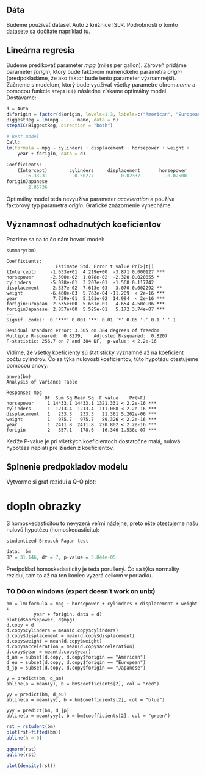 ## Dáta

Budeme používať dataset Auto z knižnice ISLR. Podrobnosti o tomto datasete sa dočítate napríklad [tu](https://rdrr.io/cran/ISLR/man/Auto.html).

## Lineárna regresia

Budeme predikovať parameter *mpg* (miles per gallon). Zároveň pridáme parameter *forigin*, ktorý bude faktorom numerického parametra *origin* (predpokladáme, že ako faktor bude tento parameter významnejší). Začneme s modelom, ktorý bude využívať všetky parametre okrem *name* a pomocou funkcie `stepAIC()` následne získame optimálny model. Dostávame:

```R
d = Auto
d$forigin = factor(d$origin, levels=1:3, labels=c("American", "European", "Japanese"))
BiggestReg = lm(mpg ~ . - name, data = d)
stepAIC(BiggestReg, direction = "both")

# Best model
Call:
lm(formula = mpg ~ cylinders + displacement + horsepower + weight + 
    year + forigin, data = d)

Coefficients:
    (Intercept)        cylinders     displacement       horsepower           weight             year  foriginEuropean  
      -16.33231         -0.50277          0.02337         -0.02500         -0.00646          0.77388          2.63452  
foriginJapanese  
        2.85736
```

Optimálny model teda nevyužíva parameter *acceleration* a používa faktorový typ parametra *origin*. Grafické znázornenie vynecháme.

## Významnosť odhadnutých koeficientov

Pozrime sa na to čo nám hovorí model:
```
summary(bm)

Coefficients:
                  Estimate Std. Error t value Pr(>|t|)    
(Intercept)     -1.633e+01  4.219e+00  -3.871 0.000127 ***
horsepower      -2.500e-02  1.078e-02  -2.320 0.020855 *  
cylinders       -5.028e-01  3.207e-01  -1.568 0.117742    
displacement     2.337e-02  7.613e-03   3.070 0.002292 ** 
weight          -6.460e-03  5.763e-04 -11.209  < 2e-16 ***
year             7.739e-01  5.161e-02  14.994  < 2e-16 ***
foriginEuropean  2.635e+00  5.661e-01   4.654 4.50e-06 ***
foriginJapanese  2.857e+00  5.525e-01   5.172 3.74e-07 ***
---
Signif. codes:  0 ‘***’ 0.001 ‘**’ 0.01 ‘*’ 0.05 ‘.’ 0.1 ‘ ’ 1

Residual standard error: 3.305 on 384 degrees of freedom
Multiple R-squared:  0.8239,	Adjusted R-squared:  0.8207 
F-statistic: 256.7 on 7 and 384 DF,  p-value: < 2.2e-16

```

Vidíme, že všetky koeficienty sú štatisticky významné až na koeficient počtu cylindrov. Čo sa týka nulovosti koeficientov, túto hypotézu otestujeme pomocou anovy:

```
anova(bm)
Analysis of Variance Table

Response: mpg
              Df  Sum Sq Mean Sq  F value    Pr(>F)    
horsepower     1 14433.1 14433.1 1321.331 < 2.2e-16 ***
cylinders      1  1213.4  1213.4  111.088 < 2.2e-16 ***
displacement   1   233.3   233.3   21.361 5.202e-06 ***
weight         1   975.7   975.7   89.326 < 2.2e-16 ***
year           1  2411.8  2411.8  220.802 < 2.2e-16 ***
forigin        2   357.1   178.6   16.346 1.538e-07 ***
```

Keďže P-value je pri všetkých koeficientoch dostatočne malá, nulová hypotéza neplatí pre žiaden z koeficientov.

## Splnenie predpokladov modelu

Vytvorme si graf reziduí a Q-Q plot:

# dopln obrazky

S homoskedasticitou to nevyzerá veľmi nádejne, preto ešte otestujeme našu nulovú hypotézu (homoskedasticitu):

```R
studentized Breusch-Pagan test

data:  bm
BP = 31.146, df = 7, p-value = 5.844e-05
```

Predpoklad homoskedasticity je teda porušený. Čo sa týka normality reziduí, tam to až na ten koniec vyzerá celkom v poriadku.

### TO DO on windows (export doesn't work on unix)

```
bm = lm(formula = mpg ~ horsepower + cylinders + displacement + weight + 
          year + forigin, data = d)
plot(d$horsepower, d$mpg)
d.copy = d
d.copy$cylinders = mean(d.copy$cylinders)
d.copy$displacement = mean(d.copy$displacement)
d.copy$weight = mean(d.copy$weight)
d.copy$acceleration = mean(d.copy$acceleration)
d.copy$year = mean(d.copy$year)
d_am = subset(d.copy, d.copy$forigin == "American")
d_eu = subset(d.copy, d.copy$forigin == "European")
d_jp = subset(d.copy, d.copy$forigin == "Japanese")

y = predict(bm, d_am)
abline(a = mean(y), b = bm$coefficients[2], col = "red")

yy = predict(bm, d_eu)
abline(a = mean(yy), b = bm$coefficients[2], col = "blue")

yyy = predict(bm, d_jp)
abline(a = mean(yyy), b = bm$coefficients[2], col = "green")

```

```R
rst = rstudent(bm)
plot(rst~fitted(bm))
abline(h = 0)

qqnorm(rst)
qqline(rst)

plot(density(rst))
```

